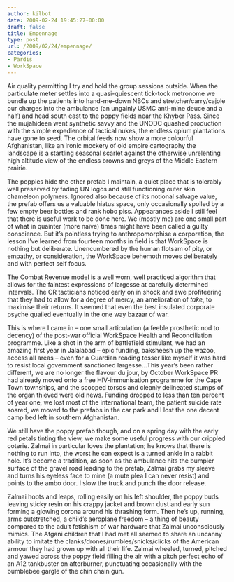 ```yaml
---
author: kilbot
date: 2009-02-24 19:45:27+00:00
draft: false
title: Empennage
type: post
url: /2009/02/24/empennage/
categories:
- Pardis
- WorkSpace
---
```


Air quality permitting I try and hold the group sessions outside. When the particulate meter settles into a quasi-quiescent tick-tock metronome we bundle up the patients into hand-me-down NBCs and stretcher/carry/cajole our charges into the ambulance (an ungainly USMC anti-mine deuce and a half) and head south east to the poppy fields near the Khyber Pass. Since the mujahideen went synthetic savvy and the UNODC quashed production with the simple expedience of tactical nukes, the endless opium plantations have gone to seed. The orbital feeds now show a more colourful Afghanistan, like an ironic mockery of old empire cartography the landscape is a startling seasonal scarlet against the otherwise unrelenting high altitude view of the endless browns and greys of the Middle Eastern prairie.

The poppies hide the other prefab I maintain, a quiet place that is tolerably well preserved by fading UN logos and still functioning outer skin chameleon polymers. Ignored also because of its notional salvage value, the prefab offers us a valuable hiatus space, only occasionally spoiled by a few empty beer bottles and rank hobo piss. Appearances aside I still feel that there is useful work to be done here. We (mostly me) are one small part of what in quainter (more naïve) times might have been called a guilty conscience. But it’s pointless trying to anthropomorphise a corporation, the lesson I’ve learned from fourteen months in field is that WorkSpace is nothing but deliberate. Unencumbered by the human flotsam of pity, or empathy, or consideration, the WorkSpace behemoth moves deliberately and with perfect self focus.

The Combat Revenue model is a well worn, well practiced algorithm that allows for the faintest expressions of largesse at carefully determined intervals. The CR tacticians noticed early on in shock and awe profiteering that they had to allow for a degree of mercy, an amelioration of _take_, to maximise their returns. It seemed that even the best insulated corporate psyche quailed eventually in the one way bazaar of war.

This is where I came in – one small articulation (a feeble prosthetic nod to decency) of the post-war official WorkSpace Health and Reconciliation programme. Like a shot in the arm of battlefield stimulant, we had an amazing first year in Jalalabad – epic funding, baksheesh up the wazoo, access all areas – even for a Guardian reading tosser like myself it was hard to resist local government sanctioned largesse…This year’s been rather different, we are no longer the flavour du jour, by October WorkSpace PR had already moved onto a free HIV-immunisation programme for the Cape Town townships, and the scooped torsos and cleanly delineated stumps of the organ thieved were old news. Funding dropped to less than ten percent of year one, we lost most of the international team, the patient suicide rate soared, we moved to the prefabs in the car park and I lost the one decent camp bed left in southern Afghanistan.

We still have the poppy prefab though, and on a spring day with the early red petals tinting the view, we make some useful progress with our crippled coterie. Zalmai in particular loves the plantation; he knows that there is nothing to run into, the worst he can expect is a turned ankle in a rabbit hole. It’s become a tradition, as soon as the ambulance hits the bumpier surface of the gravel road leading to the prefab, Zalmai grabs my sleeve and turns his eyeless face to mine (a mute plea I can never resist) and points to the ambo door. I slow the truck and punch the door release.

Zalmai hoots and leaps, rolling easily on his left shoulder, the poppy buds leaving sticky resin on his crappy jacket and brown dust and early sun forming a glowing corona around his thrashing form. Then he’s up, running, arms outstretched, a child’s aeroplane freedom – a thing of beauty compared to the adult fetishism of war hardware that Zalmai unconsciously mimics. The Afgani children that I had met all seemed to share an uncanny ability to imitate the clanks/drones/rumbles/snicks/clicks of the American armour they had grown up with all their life. Zalmai wheeled, turned, pitched and yawed across the poppy field filling the air with a pitch perfect echo of an A12 tankbuster on afterburner, punctuating occasionally with the bumblebee gargle of the chin chain gun.
